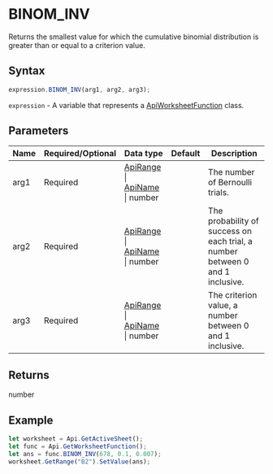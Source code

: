 # BINOM_INV

Returns the smallest value for which the cumulative binomial distribution is greater than or equal to a criterion value.

## Syntax

```javascript
expression.BINOM_INV(arg1, arg2, arg3);
```

`expression` - A variable that represents a [ApiWorksheetFunction](../ApiWorksheetFunction.md) class.

## Parameters

| **Name** | **Required/Optional** | **Data type** | **Default** | **Description** |
| ------------- | ------------- | ------------- | ------------- | ------------- |
| arg1 | Required | [ApiRange](../../ApiRange/ApiRange.md) \| [ApiName](../../ApiName/ApiName.md) \| number |  | The number of Bernoulli trials. |
| arg2 | Required | [ApiRange](../../ApiRange/ApiRange.md) \| [ApiName](../../ApiName/ApiName.md) \| number |  | The probability of success on each trial, a number between 0 and 1 inclusive. |
| arg3 | Required | [ApiRange](../../ApiRange/ApiRange.md) \| [ApiName](../../ApiName/ApiName.md) \| number |  | The criterion value, a number between 0 and 1 inclusive. |

## Returns

number

## Example



```javascript editor-xlsx
let worksheet = Api.GetActiveSheet();
let func = Api.GetWorksheetFunction();
let ans = func.BINOM_INV(678, 0.1, 0.007);
worksheet.GetRange("B2").SetValue(ans);
```

